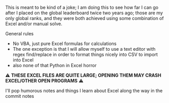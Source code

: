 This is meant to be kind of a joke; I am doing this to see how far I can go after I placed on the global leaderboard twice two years ago; those are my only global ranks, and they were both achieved using some combination of Excel and/or manual solve. 

General rules
- No VBA, just pure Excel formulas for calculations
- The one exception is that I will allow myself to use a text editor with regex find/replace in order to format things nicely into CSV to import into Excel
- also none of that Python in Excel horror

:warning: **THESE EXCEL FILES ARE QUITE LARGE; OPENING THEM MAY CRASH EXCEL/OTHER OPEN PROGRAMS** :warning:

I'll pop humorous notes and things I learn about Excel along the way in the commit notes
